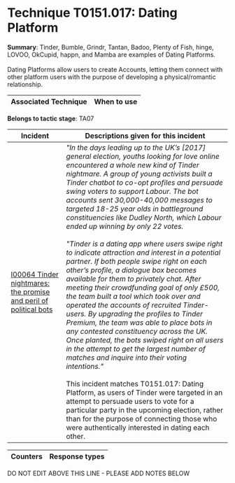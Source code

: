 # Technique T0151.017: Dating Platform

**Summary**: Tinder, Bumble, Grindr, Tantan, Badoo, Plenty of Fish, hinge, LOVOO, OkCupid, happn, and Mamba are examples of Dating Platforms.<br><br>Dating Platforms allow users to create Accounts, letting them connect with other platform users with the purpose of developing a physical/romantic relationship.


| Associated Technique | When to use |
| --------- | ------------------------- |


**Belongs to tactic stage**: TA07


| Incident | Descriptions given for this incident |
| -------- | -------------------- |
| [I00064 Tinder nightmares: the promise and peril of political bots](../../generated_pages/incidents/I00064.md) | _"In the days leading up to the UK’s [2017] general election, youths looking for love online encountered a whole new kind of Tinder nightmare. A group of young activists built a Tinder chatbot to co-opt profiles and persuade swing voters to support Labour. The bot accounts sent 30,000-40,000 messages to targeted 18-25 year olds in battleground constituencies like Dudley North, which Labour ended up winning by only 22 votes._<br /> <br />_"Tinder is a dating app where users swipe right to indicate attraction and interest in a potential partner. If both people swipe right on each other’s profile, a dialogue box becomes available for them to privately chat. After meeting their crowdfunding goal of only £500, the team built a tool which took over and operated the accounts of recruited Tinder-users. By upgrading the profiles to Tinder Premium, the team was able to place bots in any contested constituency across the UK. Once planted, the bots swiped right on all users in the attempt to get the largest number of matches and inquire into their voting intentions."_ <br /> <br />This incident matches T0151.017: Dating Platform, as users of Tinder were targeted in an attempt to persuade users to vote for a particular party in the upcoming election, rather than for the purpose of connecting those who were authentically interested in dating each other. |



| Counters | Response types |
| -------- | -------------- |


DO NOT EDIT ABOVE THIS LINE - PLEASE ADD NOTES BELOW